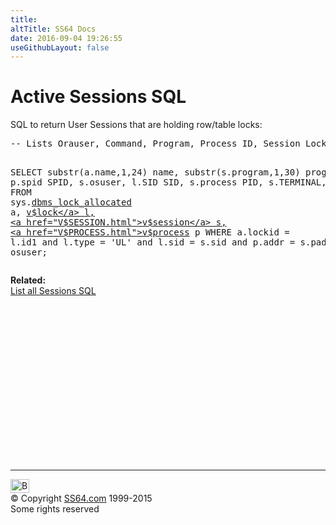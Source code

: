 ```yaml
---
title:
altTitle: SS64 Docs
date: 2016-09-04 19:26:55
useGithubLayout: false
---
```

<!-- #BeginLibraryItem "/Library/head_orav.lbi" --><!-- #EndLibraryItem --><h1>Active Sessions SQL</h1>  
<p> SQL to return  User Sessions  that are holding row/table locks:</p> 
<pre>-- Lists Orauser, Command, Program, Process ID, Session Locks

SELECT
   substr(a.name,1,24) name,
   substr(s.program,1,30) program,
   p.spid SPID, 
   s.osuser,
   l.SID SID,
   s.process PID, 
   s.TERMINAL, 
   S.STATUS
FROM
   sys.<a href="../orad/DBMS_LOCK_ALLOCATED.html">dbms_lock_allocated</a> a,
   <a href="V$LOCK.html">v$lock</a> l,
   <a href="V$SESSION.html">v$session</a> s,
   <a href="V$PROCESS.html">v$process</a> p
WHERE
   a.lockid = l.id1 and
   l.type = 'UL' and
   l.sid = s.sid and
   p.addr = s.paddr
   order by osuser;</pre>
<p><b>Related:<br>
</b><span class="code"><a href="sessions-sql.html">List all Sessions SQL</a></span></p><!-- #BeginLibraryItem "/Library/foot_orad.lbi" --><p>
<!-- oracle-footer -->
<ins class="adsbygoogle" style="display:inline-block;width:300px;height:250px" data-ad-client="ca-pub-6140977852749469" data-ad-slot="4275490898"></ins>
<script>
(adsbygoogle = window.adsbygoogle || []).push({});
</script></p>
<hr>
<div id="bl" class="footer"><a href="sessions-active-sql.html#"><img src="../images/top.png" width="30" height="22" alt="Back to the Top"></a></div>
<div id="br" class="footer, tagline">© Copyright <a href="../index.html">SS64.com</a> 1999-2015<br>
Some rights reserved</div>
<!-- #EndLibraryItem -->

